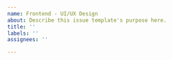 ```yaml
---
name: Frontend - UI/UX Design
about: Describe this issue template's purpose here.
title: ''
labels: ''
assignees: ''

---
```



